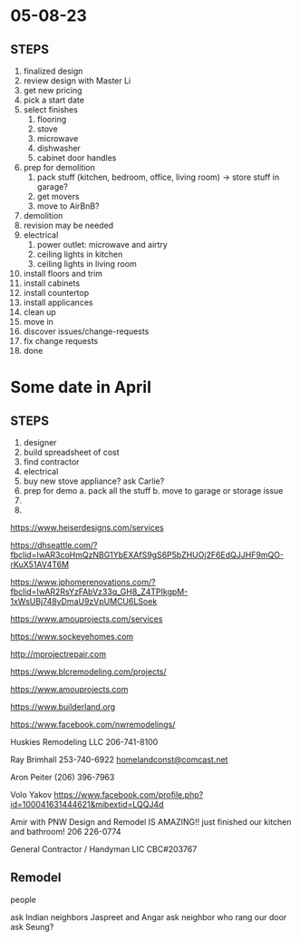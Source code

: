 # 05-08-23

## STEPS
1. finalized design
1. review design with Master Li
1. get new pricing
1. pick a start date
1. select finishes
   1. flooring
   1. stove
   1. microwave
   1. dishwasher
   1. cabinet door handles  
1. prep for demolition
   1. pack stuff (kitchen, bedroom, office, living room) -> store stuff in garage?
   1. get movers 
   1. move to AirBnB?
1. demolition
1. revision may be needed
1. electrical
   1. power outlet: microwave and airtry
   1. ceiling lights in kitchen
   1. ceiling lights in living room
1. install floors and trim 
1. install cabinets
1. install countertop
1. install applicances 
1. clean up
1. move in
1. discover issues/change-requests
1. fix change requests
1. done


# Some date in April

## STEPS
1. designer
2. build spreadsheet of cost 
3. find contractor
4. electrical
5. buy new stove appliance? ask Carlie?
6. prep for demo a. pack all the stuff b. move to garage or storage issue
7.
8. 


https://www.heiserdesigns.com/services

https://dhseattle.com/?fbclid=IwAR3coHmQzNBG1YbEXAfS9gS6P5bZHUOj2F6EdQJJHF9mQO-rKuX51AV4T6M

https://www.jphomerenovations.com/?fbclid=IwAR2RsYzFAbVz33q_GH8_Z4TPIkgpM-1xWsUBj748yDmaU9zVpUMCU6LSoek

https://www.amouprojects.com/services

https://www.sockeyehomes.com

http://mprojectrepair.com

https://www.blcremodeling.com/projects/

https://www.amouprojects.com

https://www.builderland.org

https://www.facebook.com/nwremodelings/

Huskies Remodeling LLC
206-741-8100

Ray Brimhall
253-740-6922
homelandconst@comcast.net

Aron Peiter (206) 396-7963

Volo Yakov
https://www.facebook.com/profile.php?id=100041631444621&mibextid=LQQJ4d

Amir with PNW Design and Remodel IS AMAZING!! just finished our kitchen and bathroom!
206 226-0774

General Contractor / Handyman
LIC CBC#203767


## Remodel 
people

ask Indian neighbors Jaspreet and Angar
ask neighbor who rang our door
ask Seung? 
